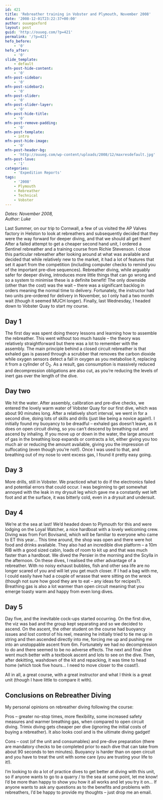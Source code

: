 ```yaml
---
id: 421
title: 'Rebreather training in Vobster and Plymouth, November 2008'
date: '2008-12-01T23:22:37+00:00'
author: ouuegoxford
layout: post
guid: 'http://ouueg.com/?p=421'
permalink: '/?p=421'
hefo_before:
    - '0'
hefo_after:
    - '0'
slide_template:
    - default
mfn-post-hide-content:
    - '0'
mfn-post-sidebar:
    - '0'
mfn-post-sidebar2:
    - '0'
mfn-post-slider:
    - '0'
mfn-post-slider-layer:
    - '0'
mfn-post-hide-title:
    - '0'
mfn-post-remove-padding:
    - '0'
mfn-post-template:
    - intro
mfn-post-hide-image:
    - '0'
mfn-post-header-bg:
    - 'http://ouueg.com/wp-content/uploads/2008/12/maxresdefault.jpg'
mfn-post-love:
    - '1'
categories:
    - 'Expedition Reports'
tags:
    - '2008'
    - Plymouth
    - Rebreather
    - Technical
    - Vobster
---
```


*Dates: November 2008,  
Author: Luke*

Last Summer, on our trip to Cornwall, a few of us visited the AP Valves factory in Helston to look at rebreathers and subsequently decided that they were the way forward for deeper diving, and that we should all get them! After a failed attempt to get a cheaper second hand unit, I ordered a Sentinel rebreather and a training course from Richie Stevenson. I chose this particular rebreather after looking around at what was available and decided that while relatively new to the market, it had a lot of features that set it apart from the competition (including computer checks to remind you of the important pre-dive sequences). Rebreather diving, while arguably safer for deeper diving, introduces more little things that can go wrong and so a system to minimise these is a definite benefit! The only downside (other than the cost) was the wait – there was a significant backlog in orders meaning the normal time to delivery. Fortunately, the instructor had two units pre-ordered for delivery in November, so I only had a two month wait (though it seemed MUCH longer). Finally, last Wednesday, I headed down to Vobster Quay to start my course.

## Day 1

The first day was spent doing theory lessons and learning how to assemble the rebreather. This went without too much hassle – the theory was relatively straightforward but there was a lot to remember with the assembly. The main principle behind a closed circuit rebreather is that exhaled gas is passed through a scrubber that removes the carbon dioxide while oxygen sensors detect a fall in oxygen as you metabolise it, replacing it from a cylinder of O<sub>2</sub>. As a result, gas consumption is massively reduced and decompression obligations are also cut, as you’re reducing the levels of inert gas over the length of the dive.

## Day two

We hit the water. After assembly, calibration and pre-dive checks, we entered the lovely warm water of Vobster Quay for our first dive, which was about 90 minutes long. After a relatively short interval, we went in for a second dive, doing lots of skills and drills (just like being a novice again!). I initially found my buoyancy to be dreadful – exhaled gas doesn’t leave, as it does on open circuit diving, so you can’t descend by breathing out and ascend by inhaling. If you move up or down in the water, the large amount of gas in the breathing loop expands or contracts a lot, either giving you too much air or reducing the amount available, giving you the impression of suffocating (even though you’re not!). Once I was used to that, and breathing out of my nose to vent excess gas, I found it pretty easy going.

## Day 3

More drills, still in Vobster. We practiced what to do if the electronics failed and potential errors that could occur. I was beginning to get somewhat annoyed with the leak in my drysuit leg which gave me a constantly wet left foot and at the surface, it was bitterly cold, even in a drysuit and undersuit.

## Day 4

We’re at the sea at last! We’d headed down to Plymouth for this and were lodging on the Loyal Watcher, a nice hardboat with a lovely welcoming crew. Diving was from Fort Bovisand, which will be familiar to everyone who came to ET this year… This time around, the shop was open and there were hot food and drinks available. They also had an incredible dive platform – a 10m RIB with a good sized cabin, loads of room to kit up and that was much faster than a hardboat. We dived the Persier in the morning and the Scylla in the afternoon. On these dives, I realised the other advantage of a rebreather. With no noisy exhaust bubbles, fish and other sea life are no longer scared of you and will let you get much closer. If I had a bag with me, I could easily have had a couple of wrasse that were sitting on the wreck (though not sure how good they are to eat – any ideas for recipes?). Breathing gas is also a lot warmer than open circuit meaning that you emerge toasty warm and happy from even long dives.

## Day 5

Day five, and the inevitable cock-ups started occurring. On the first dive, the viz was bad and the group kept separating and so we decided to ascend. On the ascent, the other student on the course had buoyancy issues and lost control of his reel, meaning he initially tried to tie me up in string and then ascended directly into me, forcing me up and pushing me into an unstoppable ascent from 6m. Fortunately we had no decompression to do and there seemed to be no adverse effects. The next and final dive went much better with a textbook ascent and lots to see on the dive. Then, after dekitting, washdown of the kit and repacking, it was time to head home (which took five hours… I need to move closer to the coast!).

All in all, a great course, with a great instructor and what I think is a great unit (though I have little to compare it with).

## Conclusions on Rebreather Diving

My personal opinions on rebreather diving following the course:

Pros – greater no-stop times, more flexibility, some increased safety measures and warmer breathing gas, when compared to open circuit diving. Trimix diving gets cheaper per dive (ignoring the initial costs of buying a rebreather). It also looks cool and is the ultimate diving gadget!

Cons – cost (of the unit and consumables) and pre-dive preparation (there are mandatory checks to be completed prior to each dive that can take from about 90 seconds to ten minutes). Buoyancy is harder than on open circuit and you have to treat the unit with some care (you are trusting your life to it!).

I’m looking to do a lot of practice dives to get better at diving with this unit, so if anyone wants to go to a quarry / to the sea at some point, let me know! I’d be more than happy to show you how it all works and let you try it on… If anyone wants to ask any questions as to the benefits and problems with rebreathers, I’d be happy to provide my thoughts – just drop me an email.